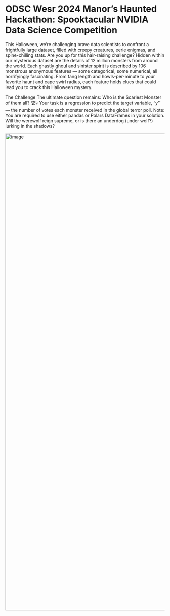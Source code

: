 # ODSC Wesr 2024 Manor’s Haunted Hackathon: Spooktacular NVIDIA Data Science Competition




This Halloween, we’re challenging brave data scientists to confront a frightfully large dataset, filled with creepy creatures, eerie enigmas, and spine-chilling stats. Are you up for this hair-raising challenge?
Hidden within our mysterious dataset are the details of 12 million monsters from around the world. Each ghastly ghoul and sinister spirit is described by 106 monstrous anonymous features — some categorical, some numerical, all horrifyingly fascinating. From fang length and howls-per-minute to your favorite haunt and cape swirl radius, each feature holds clues that could lead you to crack this Halloween mystery.

The Challenge
The ultimate question remains: Who is the Scariest Monster of them all? 🏆💀 Your task is a regression to predict the target variable, “y” — the number of votes each monster received in the global terror poll. Note: You are required to use either pandas or Polars DataFrames in your solution.
Will the werewolf reign supreme, or is there an underdog (under wolf?) lurking in the shadows?


<img width="1510" alt="image" src="https://github.com/user-attachments/assets/0129d08e-e71f-47ca-9525-6ca57e089da4">
